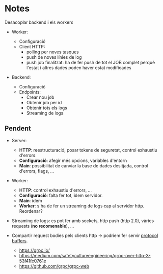 # Notes

Desacoplar backend i els workers

- Worker:
    - Configuració
    - Client HTTP:
        - polling per noves tasques
        - push de noves línies de log
        - push job finalitzat: ha de fer push de tot el JOB complet perquè l'estat i altres dades poden haver estat
          modificades

- Backend:
    - Configuració
    - Endpoints:
        - Crear nou job
        - Obtenir job per id
        - Obtenir tots els logs
        - Streaming de logs

## Pendent

- Server:
    - **HTTP**: reestructuració, posar tokens de seguretat, control exhaustiu d'errors
    - **Configuració**: afegir més opcions, variables d'entorn
    - **Main**: possibilitat de canviar la base de dades desitjada, control d'errors, flags, ...

- Worker:
    - **HTTP**: control exhaustiu d'errors, ...
    - **Configuració**: falta fer tot, idem servidor.
    - **Main**: idem
    - **Worker**: s'ha de fer un streaming de logs cap al servidor http. Reordenar?

- Streaming de logs: es pot fer amb sockets, http push (http 2.0), vàries requests (**no recomenable**), ...
- Compartir request bodies pels clients http -> podriem fer
  servir [protocol buffers](https://developers.google.com/protocol-buffers).
    - https://grpc.io/
    - https://medium.com/safetycultureengineering/grpc-over-http-3-53f41fc0761e
    - https://github.com/grpc/grpc-web
